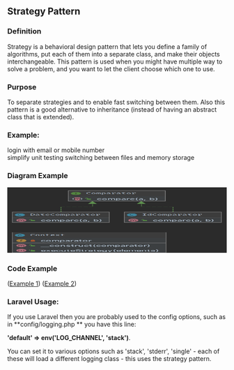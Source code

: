 ## Strategy Pattern

### Definition <br>
Strategy is a behavioral design pattern that lets you define a family of algorithms,
put each of them into a separate class, and make their objects interchangeable. This pattern is used when you might have multiple way to solve a problem, and you want to let the client choose which one to use.

### Purpose
To separate strategies and to enable fast switching between them. Also this pattern is a good alternative to inheritance (instead of having an abstract class that is extended).


### Example:
login with email or mobile number <br>
simplify unit testing switching between files and memory storage <br>

### Diagram Example

<img width="100%" src="./uml10.png"  width="270px" height="150px"/>

### Code Example

 ([Example 1](./Payment-strategy/PaymentController.php))
 ([Example 2](./Notification-Strategy/MessageSendController.php))

### Laravel Usage:
If you use Laravel then you are probably used to the config options, such as in
**config/logging.php ** 
you have this line: </br>

**'default' => env('LOG_CHANNEL', 'stack')**. <br>

You can set it to various options such as 'stack', 'stderr', 'single' - each of these will
load a different logging class - this uses the strategy pattern.
 